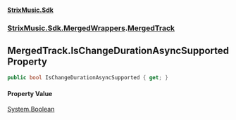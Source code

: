 #### [StrixMusic.Sdk](./index.md 'index')
### [StrixMusic.Sdk.MergedWrappers](./StrixMusic-Sdk-MergedWrappers.md 'StrixMusic.Sdk.MergedWrappers').[MergedTrack](./StrixMusic-Sdk-MergedWrappers-MergedTrack.md 'StrixMusic.Sdk.MergedWrappers.MergedTrack')
## MergedTrack.IsChangeDurationAsyncSupported Property
```csharp
public bool IsChangeDurationAsyncSupported { get; }
```
#### Property Value
[System.Boolean](https://docs.microsoft.com/en-us/dotnet/api/System.Boolean 'System.Boolean')  
